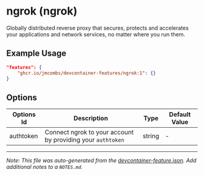 
# ngrok (ngrok)

Globally distributed reverse proxy that secures, protects and accelerates your applications and network services, no matter where you run them.

## Example Usage

```json
"features": {
    "ghcr.io/jmcombs/devcontainer-features/ngrok:1": {}
}
```

## Options

| Options Id | Description | Type | Default Value |
|-----|-----|-----|-----|
| authtoken | Connect ngrok to your account by providing your `authtoken` | string | - |



---

_Note: This file was auto-generated from the [devcontainer-feature.json](https://github.com/jmcombs/devcontainer-features/blob/main/src/ngrok/devcontainer-feature.json).  Add additional notes to a `NOTES.md`._

